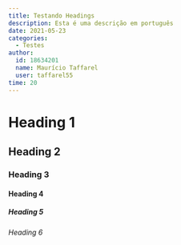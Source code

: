 ```yaml
---
title: Testando Headings
description: Esta é uma descrição em português
date: 2021-05-23
categories:
  - Testes
author:
  id: 18634201
  name: Maurício Taffarel
  user: taffarel55
time: 20
---
```


# Heading 1

## Heading 2

### Heading 3

#### Heading 4

##### Heading 5

###### Heading 6
